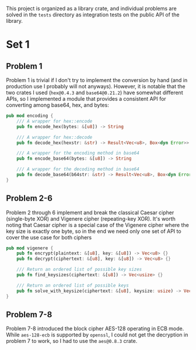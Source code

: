 This project is organized as a library crate, and individual problems are solved in the `tests` directory as integration tests on the public API of the library.

# Set 1
## Problem 1
Problem 1 is trivial if I don't try to implement the conversion by hand (and in production use I probably will not anyways). However, it is notable that the two crates I used (`hex@0.4.3` and `base64@0.21.2`) have somewhat different APIs, so I implemented a module that provides a consistent API for converting among base64, hex, and bytes:

```rust
pub mod encoding {
    /// A wrapper for hex::encode
    pub fn encode_hex(bytes: &[u8]) -> String

    /// A wrapper for hex::decode
    pub fn decode_hex(hexstr: &str) -> Result<Vec<u8>, Box<dyn Error>>

    /// A wrapper for the encoding method in base64
    pub fn encode_base64(bytes: &[u8]) -> String

    /// A wrapper for the decoding method in base64
    pub fn decode_base64(b64str: &str) -> Result<Vec<u8>, Box<dyn Error>>
}
```

## Problem 2-6
Problem 2 through 6 implement and break the classical Caesar cipher (single-byte XOR) and Vigenere cipher (repeating-key XOR). It's worth noting that Caesar cipher is a special case of the Vigenere cipher where the key size is exactly one byte, so in the end we need only one set of API to cover the use case for both ciphers

```rust
pub mod vigenere {
    pub fn encrypt(plaintext: &[u8], key: &[u8]) -> Vec<u8> {}
    pub fn decrypt(ciphertext: &[u8], key: &[u8]) -> Vec<u8> {}

    /// Return an ordered list of possible key sizes
    pub fn find_keysizes(ciphertext: &[u8]) -> Vec<usize> {}

    /// Return an ordered list of possible keys
    pub fn solve_with_keysize(ciphertext: &[u8], keysize: usize) -> Vec<Vec<u8>> {}
}
```

## Problem 7-8
Problem 7-8 introduced the block cipher AES-128 operating in ECB mode. While `aes-128-ecb` is supported by `openssl`, I could not get the decryption in problem 7 to work, so I had to use the `aes@0.8.3` crate.
